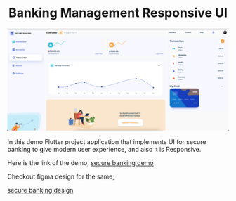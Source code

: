 <p align="center">
  <h1 align="center">Banking Management Responsive UI</h1>
</p>

![Image Plugin](secure_banking_ui.png)

In this demo Flutter project application that implements UI for secure banking to give modern user experience, and also it is Responsive.

Here is the link of the demo, 
<a href="https://banking-template.web.app/#/">secure banking demo</a>

Checkout figma design for the same,

<a href="https://dribbble.com/shots/14216372-Secure-Banking">secure banking design</a>
